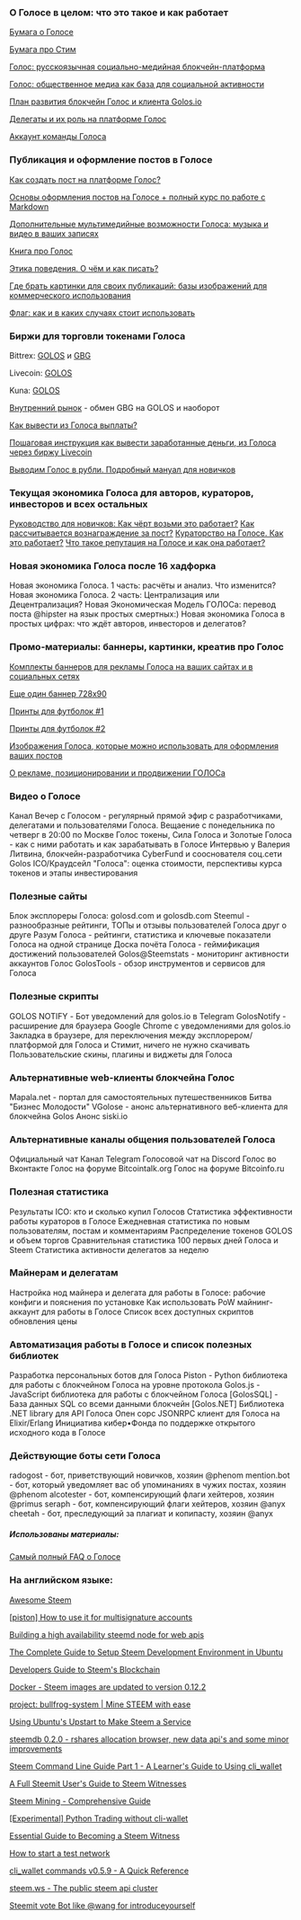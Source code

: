 ### О Голосе в целом: что это такое и как работает
[Бумага о Голосе](https://golos.io/ru--golos/@golos/golos-russkoyazychnaya-socialno-mediinaya-blokchein-platforma)

[Бумага про Стим](https://steemit.com/ru/@hipster/bumaga-pro-stim-chast-1)

[Голос: русскоязычная социально-медийная блокчейн-платформа](https://golos.io/ru--golos/@golos/golos-russkoyazychnaya-socialno-mediinaya-blokchein-platforma)

[Голос: общественное медиа как база для социальной активности](https://golos.io/ru--golos/@marina/golos-obshestvennoe-media-kak-baza-dlya-socialnoi-aktivnosti)

[План развития блокчейн Голос и клиента Golos.io](https://docs.google.com/document/d/1WQF1xxmCMxzEA95Gnxw4FHViX_6pjVoUlBnItCepOmE/edit?usp=sharing)

[Делегаты и их роль на платформе Голос](https://golos.io/ru--golos/@on0tole/delegaty-i-ikh-rol-na-platforme-golos)

[Аккаунт команды Голоса](https://golos.io/@golos)
### Публикация и оформление постов в Голосе
[Как создать пост на платформе Голос?](https://golos.io/ru--knigagolos/@aleksandraz/kniga-pro-golos-kak-sozdat-post-na-platforme-golos)

[Основы оформления постов на Голосе + полный курс по работе с Markdown](https://golos.io/ru--golos/@on0tole/osnovy-oformleniya-postov-na-golose-polnyi-kurs-po-rabote-s-markdown)

[Дополнительные мультимедийные возможности Голоса: музыка и видео в ваших записях](https://golos.io/ru--golos/@primus/dopolnitelnye-multimediinye-vozmozhnosti-golosa-muzyka-i-video-v-vashikh-zapisyakh)

[Книга про Голос](https://golos.io/created/ru--knigagolos)

[Этика поведения. О чём и как писать?](https://golos.io/ru--knigagolos/@katrin/etika-povedeniya-o-chyom-i-kak-pisat)

[Где брать картинки для своих публикаций: базы изображений для коммерческого использования](https://golos.io/ru--golos/@awispa/gde-brat-kartinki-dlya-svoikh-publikacii-bazy-izobrazhenii-dlya-kommercheskogo-ispolzovaniya)

[Флаг: как и в каких случаях стоит использовать](https://golos.io/ru--knigagolos/@aleksandraz/kniga-pro-golos-flag-kak-i-v-kakikh-sluchayakh-stoit-ispolzovat)

### Биржи для торговли токенами Голоса
Bittrex: [GOLOS](https://www.bittrex.com/Market/Index?MarketName=BTC-GOLOS) и [GBG](https://bittrex.com/Market/Index?MarketName=BTC-GBG)

Livecoin: [GOLOS](https://www.livecoin.net/ru/trade/orderbook)<!-- Liqui: GOLOS и GBG -->

Kuna: [GOLOS](https://kuna.io/markets/golbtc)

[Внутренний рынок](https://golos.io/market) - обмен GBG на GOLOS и наоборот

[Как вывести из Голоса выплаты?](https://golos.io/ru--golos/@qqc/kak-vyvesti-iz-golosa-vyplaty-sovety-ot-qqc)

[Пошаговая инструкция как вывести заработанные деньги, из Голоса через биржу Livecoin](https://golos.io/ru--akademiya/@mrwww/poshagovaya-instrukciya-kak-vyvesti-zarabotannye-dengi-iz-golosa-cherez-birzhu-livecoin)

[Выводим Голос в рубли. Подробный мануал для новичков](https://golos.io/ru--golos/@mishka/vyvodim-golos-v-rubli-podrobnyi-manual-dlya-novichkov)
### Текущая экономика Голоса для авторов, кураторов, инвесторов и всех остальных
[Руководство для новичков: Как чёрт возьми это работает?](https://steemit.com/ru-help/@lehard/rukovodstvo-dlya-novichkov-steemit-kak-chyort-vozmi-eto-rabotaet)
[Как рассчитывается вознаграждение за пост?](https://golos.io/ru--golos/@lehard/kak-rasschityvaetsya-voznagrazhdenie-za-post)
[Кураторство на Голосе. Как это работает?](https://golos.io/ru--golos/@haster100/kuratorstvo-na-golose-kak-eto-rabotaet-sait-golos-steemstats-com)
[Что такое репутация на Голосе и как она работает?](https://golos.io/ru--golos/@arcange/chto-takoe-reputaciya-na-golose-i-kak-ona-rabotaet)
### Новая экономика Голоса после 16 хадфорка
Новая экономика Голоса. 1 часть: расчёты и анализ. Что изменится?
Новая экономика Голоса. 2 часть: Централизация или Децентрализация?
Новая Экономическая Модель ГОЛОСа: перевод поста @hipster на язык простых смертных:)
Новая экономика Голоса в простых цифрах: что ждёт авторов, инвесторов и делегатов?

### Промо-материалы: баннеры, картинки, креатив про Голос
[Комплекты баннеров для рекламы Голоса на ваших сайтах и в социальных сетях](https://golos.io/ru--golos/@primus/komplekty-1-i-2-bannerov-dlya-reklamy-golosa-na-vashikh-saitakh-i-v-socialnykh-setyakh)

[Еще один баннер 728х90](https://golos.io/ru--golos/@acidsun/prosto-myslishki-chego-ne-khvataet-na-golose)

[Принты для футболок #1](https://golos.io/ru--golos/@konti/printy-dlya-futbolok-or-golos)

[Принты для футболок #2](https://golos.io/ru--golos/@konti/novye-originalnye-printy-dlya-futbolok-or-golos-or-doska-pocheta)

[Изображения Голоса, которые можно использовать для оформления ваших постов](https://golos.io/ru--golos/@acidsun/eshe-parochka-izobrazhenii-dlya-oformleniya-postov-na-golose)

[О рекламе, позиционировании и продвижении ГОЛОСа](https://golos.io/ru--golos/@sheriff/informaciya-o-perenose-oficialnogo-zapuska-veb-klinta-bm-na-20-fevralya)
### Видео о Голосе
Канал Вечер с Голосом - регулярный прямой эфир с разработчиками, делегатами и пользователями Голоса. Вещаение с понедельника по четверг в 20:00 по Москве
Голос токены, Сила Голоса и Золотые Голоса - как с ними работать и как зарабатывать в Голосе
Интервью у Валерия Литвина, блокчейн-разработчика CyberFund и сооснователя соц.сети Golos
ICO/Краудсейл "Голоса": оценка стоимости, перспективы курса токенов и этапы инвестирования
### Полезные сайты
Блок эксплореры Голоса: golosd.com и golosdb.com
Steemul - разнообразные рейтинги, ТОПы и отзывы пользователей Голоса друг о друге
Разум Голоса - рейтинги, статистика и ключевые показатели Голоса на одной странице
Доска почёта Голоса - геймификация достижений пользователей
Golos@Steemstats - мониторинг активности аккаунтов Голос
GolosTools - обзор инструментов и сервисов для Голоса
### Полезные скрипты
GOLOS NOTIFY - Бот уведомлений для golos.io в Telegram
GolosNotify - расширение для браузера Google Chrome с уведомлениями для golos.io
Закладка в браузере, для переключения между эксплорером/платформой для Голоса и Стимит, ничего не нужно скачивать
Пользовательские скины, плагины и виджеты для Голоса
### Альтернативные web-клиенты блокчейна Голос
Mapala.net - портал для самостоятельных путешественников
Битва "Бизнес Молодости"
VGolose - анонс альтернативного веб-клиента для блокчейна Golos
Анонс siski.io

### Альтернативные каналы общения пользователей Голоса
Официальный чат
Канал Telegram
Голосовой чат на Discord
Голос во Вконтакте
Голос на форуме Bitcointalk.org
Голос на форуме Bitcoinfo.ru

### Полезная статистика
Результаты ICO: кто и сколько купил Голосов
Статистика эффективности работы кураторов в Голосе
Ежедневная статистика по новым пользователям, постам и комментариям
Распределение токенов GOLOS и объем торгов
Сравнительная статистика 100 первых дней Голоса и Steem
Статистика активности делегатов за неделю
### Майнерам и делегатам
Настройка нод майнера и делегата для работы в Голосе: рабочие конфиги и пояснения по установке
Как использовать PoW майнинг-аккаунт для работы в Голосе
Список всех доступных скриптов обновления цены
### Автоматизация работы в Голосе и список полезных библиотек
Разработка персональных ботов для Голоса
Piston - Python библиотека для работы с блокчейном Голоса на уровне протокола
Golos.js - JavaScript библиотека для работы с блокчейном Голоса
[GolosSQL] - База данных SQL со всеми данными блокчейн
[Golos.NET] Библиотека .NET library для API Голоса
Опен сорс JSONRPC клиент для Голоса на Elixir/Erlang
Инициатива кибер•Фонда по поддержке открытого исходного кода в Голосе

### Действующие боты сети Голоса
radogost - бот, приветствующий новичков, хозяин @phenom
mention.bot - бот, который уведомляет вас об упоминаниях в чужих постах, хозяин @phenom
alcotester - бот, компенсирующий флаги хейтеров, хозяин @primus
seraph - бот, компенсирующий флаги хейтеров, хозяин @anyx
cheetah - бот, преследующий за плагиат и копипасту, хозяин @anyx

##### Использованы материалы:
[Самый полный FAQ о Голосе](https://golos.io/ru--golos/@bitcoinfo/samyi-polnyi-f-a-q-o-golose-spisok-luchshykh-postov-raskryvayushikh-vse-aspekty-proekta-bonusy-v-vide-kreativa)

### На английском языке:

[Awesome Steem](https://steemit.com/awesome/@hipster/awesome-steem)

[[piston] How to use it for multisignature accounts](https://steemit.com/piston/@xeroc/piston-how-to-use-it-for-multisignature-accounts)

[Building a high availability steemd node for web apis](https://steemit.com/steem/@jesta/building-a-high-availability-steemd-node-for-web-apis)

[The Complete Guide to Setup Steem Development Environment in Ubuntu](https://steemit.com/steem/@woung717/the-complete-guide-to-setup-steem-development-environment-in-ubuntu)

[Developers Guide to Steem's Blockchain](https://steemit.com/steem/@furion/developers-guide-to-steem-s-blockchain)

[Docker - Steem images are updated to version 0.12.2](https://steemit.com/steem/@teego/docker-steem-images-are-updated-to-version-0-12-2)

[project: bullfrog-system | Mine STEEM with ease](https://steemit.com/steemit/@kilrathi/project-bullfrog-system)

[Using Ubuntu's Upstart to Make Steem a Service](https://steemit.com/steemhelp/@steemed/use-ubuntu-upstart-for-steem-service)

[steemdb 0.2.0 - rshares allocation browser, new data api's and some minor improvements](https://steemit.com/steemdb/@jesta/steemdb-0-2-0-rshares-allocation-browser-new-data-api-s-and-some-minor-improvements)

[Steem Command Line Guide Part 1 - A Learner's Guide to Using cli_wallet](https://steemit.com/steemhelp/@pfunk/a-learner-s-guide-to-using-steem-s-cliwallet-part-1)

[A Full Steemit User's Guide to Steem Witnesses](https://steemit.com/steemit-guides/@pfunk/a-full-steemit-user-s-guide-to-steem-witnesses)

[Steem Mining - Comprehensive Guide](https://steemit.com/steem/@geoffrey/steem-mining-comprehensive-guide)

[[Experimental] Python Trading without cli-wallet](https://steemit.com/bitshares/@xeroc/experimental-python-trading-without-cli-wallet)

[Essential Guide to Becoming a Steem Witness](https://steemit.com/steemhelp/@steemed/become-a-steem-witness-essentials)

[How to start a test network](https://steemit.com/steem/@dantheman/how-to-start-a-test-network)

[cli_wallet commands v0.5.9 - A Quick Reference](https://steemit.com/steemhelp/@hannixx42/cliwallet-commands-v0)

[steem.ws - The public steem api cluster](https://steemit.com/steemws/@jesta/steem-ws-the-public-steem-api-cluster)

[Steemit vote Bot like @wang for introduceyourself](https://steemit.com/hacking/@seagul/steemit-vote-bot-like-wang-for-introduceyourself)
